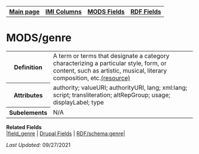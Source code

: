 <!DOCTYPE html>
<html>

<body>
<table style="width:100%">
  <tr>
    <th><a href="index.md">Main page</a></th>
	<th><a href="IMI.md">IMI Columns</a></th>
    <th><a href="MODS.md">MODS Fields</a></th>
    <th><a href="RDF.md">RDF Fields</a></th>
  </tr>
</table>


<h1>MODS/genre</h1>
<table>
<tr>
	<th>Definition</th>
	<td>A term or terms that designate a category characterizing a particular style, form, or content, such as artistic, musical, literary composition, etc.<a href="https://www.loc.gov/standards/mods/userguide/genre.html">(resource)</a></td>
</tr>
<tr>
	<th>Attributes</th>
	<td>authority; valueURI; authorityURI, lang; xml:lang; script; transliteration; altRepGroup; usage; displayLabel; type</td>
</tr>
<tr>
	<th>Subelements</th>
	<td>N/A</td>
</tr>
</table>
<dl>
	<dt><b>Related Fields</b></dt>
		|<a href="field_genre.md">field_genre</a> | 
		<a href="DrupalFields.md">Drupal Fields</a> | 
		<a href="rdf.schema.genre.md" >RDF/schema:genre</a>|
</dl>
<p><i>Last Updated: </i>09/27/2021</p>
</body>
</html>
